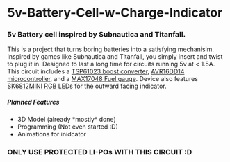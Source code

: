 # 5v-Battery-Cell-w-Charge-Indicator
<h3>5v Battery cell inspired by Subnautica and Titanfall.</h3>

<p>This is a project that turns boring batteries into a satisfying mechanisim. Inspired by games like Subnautica and Titanfall, you simply insert and twist to plug it in. Designed to last a long time for circuits running 5v at < 1.5A. This circuit includes a <a href="https://www.ti.com/lit/ds/symlink/tps61023.pdf?HQS=dis-dk-null-digikeymode-dsf-pf-null-wwe&ts=1617863529482">TSP61023 boost converter</a>, <a href="https://www.mouser.com/datasheet/2/268/AVR32_16DD20_14_Prel_DataSheet_DS40002413-2997818.pdf">AVR16DD14 microcontroller</a>, and a <a href="https://www.analog.com/media/en/technical-documentation/data-sheets/MAX17048-MAX17049.pdf">MAX17048 Fuel gauge</a>. Device also features <a href="https://cdn-shop.adafruit.com/product-files/2686/SK6812MINI_REV.01-1-2.pdf">SK6812MINI RGB LEDs</a> for the outward facing indicator.</p>
<h5>Planned Features</h5>
<ul>
  <li>3D Model (already *mostly* done)</li>
  <li>Programming (Not even started :D)</li>
  <li>Animations for inidcator</li>
</ul>
<h3>ONLY USE PROTECTED LI-POs WITH THIS CIRCUIT :D</h3>
